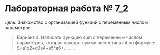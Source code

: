 # Лабораторная работа № 7_2 

Цель: Знакомство с организацией функций с переменным числом параметров.

>Вариант 4.
Написать функцию sum с переменным числом параметров, которая находит сумму чисел типа int по формуле: S=a1*a2+a3*a4+a5*a6+. . . . .

